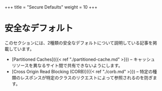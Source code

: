 +++
title = "Secure Defaults"
weight = 10
+++

# 安全なデフォルト

このセクションには、2種類の安全なデフォルトについて説明している記事を掲載しています。

* [Partitioned Caches]({{< ref "./partitioned-cache.md" >}}) – キャッシュリソースを異なるサイト間で共有できないようにします。
* [Cross Origin Read Blocking (CORB)]({{< ref "./corb.md" >}}) – 特定の種類のレスポンスが特定のクラスのリクエストによって参照されるのを防ぎます。